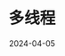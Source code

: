 ---
title: "多线程"
date: 2024-04-05
description: ""
cover: https://github.com/Gjt-9520/Resource/blob/main/Aimage-135/Aimage114.jpg?raw=true
tags: ["GUI"]
category: "学习笔记"
updated: 2024-04-06
swiper_index: 
top_group_index: 
---
